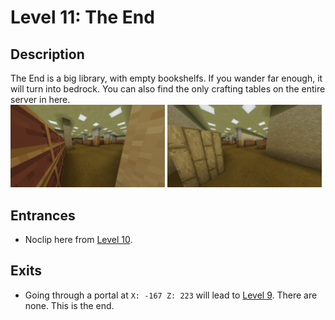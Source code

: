 # Level 11: The End

## Description
The End is a big library, with empty bookshelfs. If you wander far enough, it will turn into bedrock.
You can also find the only crafting tables on the entire server in here.<br/>
<img src="./img/Level_11_0.png" width="49%" />
<img src="./img/Level_11_1.png" width="49%" />

## Entrances
* Noclip here from <a href="./Level_10.md">Level 10</a>.

## Exits
* Going through a portal at `X: -167 Z: 223` will lead to <a href="./Level_9.md">Level 9</a>.
There are none. This is the end.